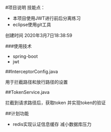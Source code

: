 #项目说明
技能点：
* 本项目使用JWT进行前后分离练习
* eclipse使用git工具

创建时间 2020年3月7日18:38:59

###使用技术
* spring-boot
* jwt

##InterceptorConfig.java

用于拦截路径和放行路径的设置

##TokenService.java

拦截到请求路径后，获取token 并实现token的验证

##计划功能

* redis实现认证信息缓存 减小数据库压力

